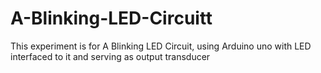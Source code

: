 # A-Blinking-LED-Circuitt
This experiment is for A Blinking LED Circuit, using Arduino uno with LED interfaced to it and serving as output transducer
